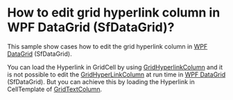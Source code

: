 # How to edit grid hyperlink column in WPF DataGrid (SfDataGrid)?

This sample show cases how to edit the grid hyperlink column in [WPF DataGrid](https://www.syncfusion.com/wpf-ui-controls/datagrid) (SfDataGrid).

You can load the Hyperlink in GridCell by using [GridHyperlinkColumn](https://help.syncfusion.com/cr/wpf/Syncfusion.UI.Xaml.Grid.GridHyperlinkColumn.html) and it is not possible to edit the [GridHyperLinkColumn](https://help.syncfusion.com/cr/wpf/Syncfusion.UI.Xaml.Grid.GridHyperlinkColumn.html) at run time in [WPF DataGrid](https://www.syncfusion.com/wpf-ui-controls/datagrid) (SfDataGrid). But you can achieve this by loading the Hyperlink in CellTemplate of [GridTextColumn](https://help.syncfusion.com/cr/wpf/Syncfusion.UI.Xaml.Grid.GridTextColumn.html).